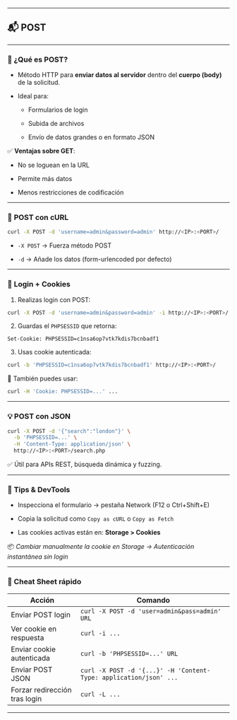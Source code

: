 
---

## 📬 **POST**

---

### 🔹 ¿Qué es POST?

- Método HTTP para **enviar datos al servidor** dentro del **cuerpo (body)** de la solicitud.
    
- Ideal para:
    
    - Formularios de login
        
    - Subida de archivos
        
    - Envío de datos grandes o en formato JSON
        

✅ **Ventajas sobre GET**:

- No se loguean en la URL
    
- Permite más datos
    
- Menos restricciones de codificación
    

---

### 🧪 **POST con cURL**

```bash
curl -X POST -d 'username=admin&password=admin' http://<IP>:<PORT>/
```

- `-X POST` → Fuerza método POST
    
- `-d` → Añade los datos (form-urlencoded por defecto)
    

---

### 🔐 **Login + Cookies**

1. Realizas login con POST:
    

```bash
curl -X POST -d 'username=admin&password=admin' -i http://<IP>:<PORT>/
```

2. Guardas el `PHPSESSID` que retorna:
    

```http
Set-Cookie: PHPSESSID=c1nsa6op7vtk7kdis7bcnbadf1
```

3. Usas cookie autenticada:
    

```bash
curl -b 'PHPSESSID=c1nsa6op7vtk7kdis7bcnbadf1' http://<IP>:<PORT>/
```

📌 También puedes usar:

```bash
curl -H 'Cookie: PHPSESSID=...' ...
```

---

### 💡 **POST con JSON**

```bash
curl -X POST -d '{"search":"london"}' \
  -b 'PHPSESSID=...' \
  -H 'Content-Type: application/json' \
  http://<IP>:<PORT>/search.php
```

✅ Útil para APIs REST, búsqueda dinámica y fuzzing.

---

### 🧠 **Tips & DevTools**

- Inspecciona el formulario → pestaña Network (F12 o Ctrl+Shift+E)
    
- Copia la solicitud como `Copy as cURL` o `Copy as Fetch`
    
- Las cookies activas están en: **Storage > Cookies**
    

📦 _Cambiar manualmente la cookie en Storage → Autenticación instantánea sin login_

---

### 🚀 Cheat Sheet rápido

|Acción|Comando|
|---|---|
|Enviar POST login|`curl -X POST -d 'user=admin&pass=admin' URL`|
|Ver cookie en respuesta|`curl -i ...`|
|Enviar cookie autenticada|`curl -b 'PHPSESSID=...' URL`|
|Enviar POST JSON|`curl -X POST -d '{...}' -H 'Content-Type: application/json' ...`|
|Forzar redirección tras login|`curl -L ...`|

---

